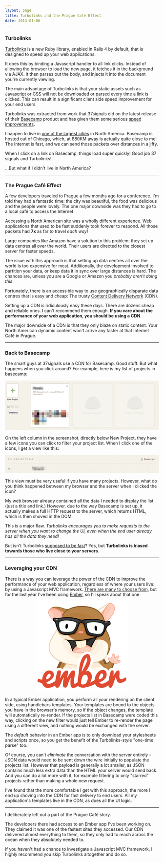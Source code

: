 ```yaml
---
layout: page
title: Turbolinks and the Prague Café Effect
date: 2013-01-06
---
```


### Turbolinks

[Turbolinks](https://github.com/rails/turbolinks) is a new Ruby library, enabled in Rails 4 by default, that is designed to speed up your web applications.

It does this by binding a Javascript handler to all link clicks. Instead of allowing the browser to load the new page, it fetches it in the background via AJAX. It then parses out the body, and injects it into the document you're currently viewing.

The main advantage of Turbolinks is that your static assets such as Javascript or CSS will not be downloaded or parsed every time a link is clicked. This can result in a significant client side speed improvement for your end users.

Turbolinks was extracted from work that 37signals did on the latest release of their [Basecamp](https://basecamp.com) product and has given them some serious [speed improvements](http://37signals.com/svn/posts/3112-how-basecamp-next-got-to-be-so-damn-fast-without-using-much-client-side-ui).

I happen to live in [one of the largest cities](http://en.wikipedia.org/wiki/Toronto) in North America. Basecamp is hosted out of Chicago, which, at 880KM away is actually quite close to me! The Internet is fast, and we can send those packets over distances in a jiffy.

When I click on a link on Basecamp, things load super quickly! Good job 37 signals and Turbolinks!

...But what if I didn't live in North America?

---

### The Prague Café Effect

A few developers traveled to Prague a few months ago for a conference. I'm told they had a fantastic time: the city was beautiful, the food was delicious and the people were lovely. The one major downside was they had to go to a local café to access the Internet.

Accessing a North American site was a wholly different experience. Web applications that used to be fast suddenly took forever to respond. All those packets had **7x** as far to travel *each way*!

Large companies like Amazon have a solution to this problem: they set up data centres all over the world. Their users are directed to the closest server for faster speeds.

The issue with this approach is that setting up data centres all over the world is too expensive for most. Additionally, the development involved to partition your data, or keep data it in sync over large distances is hard. The chances are, unless you are a Google or Amazon you *probably aren't doing this*.

Fortunately, there is an accessible way to use geographically disparate data centres that is easy and cheap: The trusty [Content Delivery Network](http://en.wikipedia.org/wiki/Content_delivery_network) (CDN).

Setting up a CDN is ridiculously easy these days. There are dozens cheap and reliable ones. I can't recommend them enough. **If you care about the performance of your web application, you should be using a CDN**.

The major downside of a CDN is that they only blaze on static content. Your North American dynamic content won't arrive any faster at that Internet Café in Prague.

---

### Back to Basecamp

The smart guys at 37signals use a CDN for Basecamp. Good stuff. But what happens when you click around? For example, here is my list of projects in basecamp:

<img src="/images/posts/basecamp.png" class="screenshot" alt="Basecamp Projects List">

On the left column in the screenshot, directly below New Project, they have a few icons you can click to filter your project list. When I click one of the icons, I get a view like this:

<img src="/images/posts/filter_az.png" class="screenshot" alt="Filter A-Z">

This view must be very useful if you have many projects. However, what do you think happened between my browser and the server when I clicked the icon?

My web browser already contained all the data I needed to display the list (just a title and link.) However, due to the way Basecamp is set up, it actually makes a full HTTP request to the server, which returns HTML, which is then shoved in the DOM.

This is a major flaw. *Turbolinks encourages you to make requests to the server when you want to change the UI, even when the end user already has all the data they need!*

But isn't Turbolinks [supposed to be fast](http://37signals.com/svn/posts/3112-how-basecamp-next-got-to-be-so-damn-fast-without-using-much-client-side-ui)? Yes, but **Turbolinks is biased towards those who live close to your servers**.

---

### Leveraging your CDN

There is a way you can leverage the power of the CDN to improve the performance of your web application, regardless of where your users live: by using a Javascript MVC framework. [There are many to choose from](http://blog.stevensanderson.com/2012/08/01/rich-javascript-applications-the-seven-frameworks-throne-of-js-2012/), but for the last year I've been using [Ember](http://emberjs.com/), so I'll speak about that one.

<center><img src="/images/posts/ember.png" class="embedded" alt="Ember Hamster"></center>

In a typical Ember application, you perform all your rendering on the client side, using handlebars templates. Your templates are bound to the objects you have in the browser's memory, so if the object changes, the template will automatically re-render. If the projects list in Basecamp were coded this way, clicking on the new filter would just tell Ember to re-render the page using a different view, and nothing would be exchanged with the server.

The *default* behavior in an Ember app is to only download your stylesheets and scripts once, so you get the benefit of the Turbolinks-style "one-time parse" too.

Of course, you can't *eliminate* the conversation with the server entirely - JSON data would need to be
sent down the wire initially to populate the projects list. However that payload is generally a lot smaller, as JSON contains much less extra data than the HTML your server would send back. And you can do a lot more with it, for example filtering to only "starred" projects rather than making a whole new request.

I've found that the more comfortable I get with this approach, the more I end up shoving into the CDN for fast delivery to end users. All my application's templates live in the CDN, as does all the UI logic.

---

I deliberately left out a part of the Prague Café story.

The developers there had access to an Ember app I've been working on. They claimed it was one of the fastest sites they accessed. Our CDN delivered almost everything to them, so they only had to reach across the ocean when they absolutely needed to.

If you haven't had a chance to investigate a Javascript MVC framework, I highly recommend you skip Turbolinks altogether and do so.

